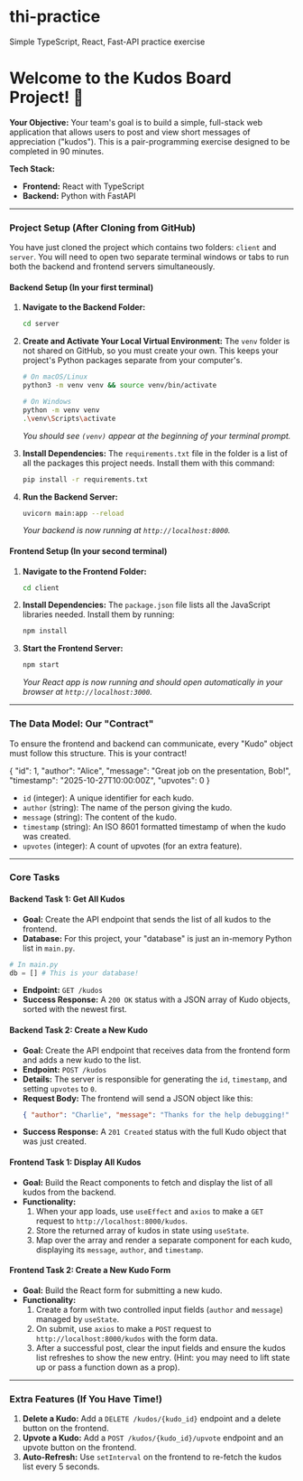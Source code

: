 # thi-practice
Simple TypeScript, React, Fast-API practice exercise

# Welcome to the Kudos Board Project! 👋

**Your Objective:** Your team's goal is to build a simple, full-stack web application that allows users to post and view short messages of appreciation ("kudos"). This is a pair-programming exercise designed to be completed in 90 minutes.

**Tech Stack:**
* **Frontend:** React with TypeScript
* **Backend:** Python with FastAPI

---

### Project Setup (After Cloning from GitHub)

You have just cloned the project which contains two folders: `client` and `server`. You will need to open two separate terminal windows or tabs to run both the backend and frontend servers simultaneously.

#### Backend Setup (In your first terminal)

1.  **Navigate to the Backend Folder:**
    ```bash
    cd server
    ```
2.  **Create and Activate Your Local Virtual Environment:** The `venv` folder is not shared on GitHub, so you must create your own. This keeps your project's Python packages separate from your computer's.
    ```bash
    # On macOS/Linux
    python3 -m venv venv && source venv/bin/activate
    
    # On Windows
    python -m venv venv
    .\venv\Scripts\activate
    ```
    *You should see `(venv)` appear at the beginning of your terminal prompt.*

3.  **Install Dependencies:** The `requirements.txt` file in the folder is a list of all the packages this project needs. Install them with this command:
    ```bash
    pip install -r requirements.txt
    ```
4.  **Run the Backend Server:**
    ```bash
    uvicorn main:app --reload
    ```
    *Your backend is now running at `http://localhost:8000`.*

#### Frontend Setup (In your second terminal)

1.  **Navigate to the Frontend Folder:**
    ```bash
    cd client
    ```
2.  **Install Dependencies:** The `package.json` file lists all the JavaScript libraries needed. Install them by running:
    ```bash
    npm install
    ```
3.  **Start the Frontend Server:**
    ```bash
    npm start
    ```
    *Your React app is now running and should open automatically in your browser at `http://localhost:3000`.*

---

### The Data Model: Our "Contract"

To ensure the frontend and backend can communicate, every "Kudo" object must follow this structure. This is your contract!


{
  "id": 1,
  "author": "Alice",
  "message": "Great job on the presentation, Bob!",
  "timestamp": "2025-10-27T10:00:00Z",
  "upvotes": 0
}

* `id` (integer): A unique identifier for each kudo.
* `author` (string): The name of the person giving the kudo.
* `message` (string): The content of the kudo.
* `timestamp` (string): An ISO 8601 formatted timestamp of when the kudo was created.
* `upvotes` (integer): A count of upvotes (for an extra feature).

---

### Core Tasks

#### **Backend Task 1: Get All Kudos**

* **Goal:** Create the API endpoint that sends the list of all kudos to the frontend.
* **Database:** For this project, your "database" is just an in-memory Python list in `main.py`.
```python
# In main.py
db = [] # This is your database!
```
* **Endpoint:** `GET /kudos`
* **Success Response:** A `200 OK` status with a JSON array of Kudo objects, sorted with the newest first.

#### **Backend Task 2: Create a New Kudo**

* **Goal:** Create the API endpoint that receives data from the frontend form and adds a new kudo to the list.
* **Endpoint:** `POST /kudos`
* **Details:** The server is responsible for generating the `id`, `timestamp`, and setting `upvotes` to `0`.
* **Request Body:** The frontend will send a JSON object like this:
    ```json
    { "author": "Charlie", "message": "Thanks for the help debugging!" }
    ```
* **Success Response:** A `201 Created` status with the full Kudo object that was just created.

#### **Frontend Task 1: Display All Kudos**

* **Goal:** Build the React components to fetch and display the list of all kudos from the backend.
* **Functionality:**
    1.  When your app loads, use `useEffect` and `axios` to make a `GET` request to `http://localhost:8000/kudos`.
    2.  Store the returned array of kudos in state using `useState`.
    3.  Map over the array and render a separate component for each kudo, displaying its `message`, `author`, and `timestamp`.

#### **Frontend Task 2: Create a New Kudo Form**

* **Goal:** Build the React form for submitting a new kudo.
* **Functionality:**
    1.  Create a form with two controlled input fields (`author` and `message`) managed by `useState`.
    2.  On submit, use `axios` to make a `POST` request to `http://localhost:8000/kudos` with the form data.
    3.  After a successful post, clear the input fields and ensure the kudos list refreshes to show the new entry. (Hint: you may need to lift state up or pass a function down as a prop).

---

### Extra Features (If You Have Time!)

1.  **Delete a Kudo:** Add a `DELETE /kudos/{kudo_id}` endpoint and a delete button on the frontend.
2.  **Upvote a Kudo:** Add a `POST /kudos/{kudo_id}/upvote` endpoint and an upvote button on the frontend.
3.  **Auto-Refresh:** Use `setInterval` on the frontend to re-fetch the kudos list every 5 seconds.
